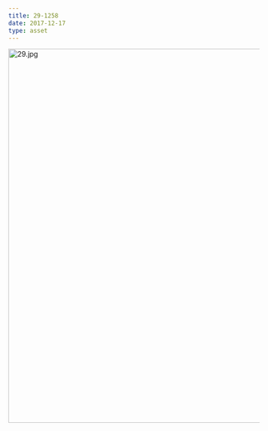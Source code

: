 ```yaml
---
title: 29-1258
date: 2017-12-17
type: asset
---
```

<img src="http://ccnmtl.columbia.edu/projects/histologylab/assets/images/29.jpg" height="750" alt="29.jpg" style="margin: 0;padding: 0;border: 0;">